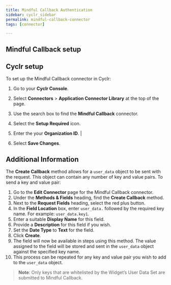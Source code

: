 ```yaml
---
title: Mindful Callback Authentication
sidebar: cyclr_sidebar
permalink: mindful-callback-connector
tags: [connector]

---
```


## Mindful Callback setup

## Cyclr setup

To set up the Mindful Callback connector in Cyclr:

1. Go to your **Cyclr Console**.

2. Select **Connectors** > **Application Connector Library** at the top of the page.

3. Use the search box to find the **Mindful Callback** connector.

4. Select the **Setup Required** icon.

5. Enter the your **Organization ID**.             |

6. Select **Save Changes**.

## Additional Information
The **Create Callback** method allows for a `user_data` object to be sent with the request. This object can contain any number of key and value pairs. To send a key and value pair:

1. Go to the **Edit Connector** page for the Mindful Callback connector.
2. Under the **Methods & Fields** heading, find the **Create Callback** method.
3. Next to the **Request Fields** heading, select the red plus button.
4. In the **Field Location** box, enter `user_data.` followed by the required key name. For example: `user_data.key1`.
5. Enter a suitable **Display Name** for this field.
6. Provide a **Description** for this field if you wish.
7. Set the **Date Type** to **Text** for the field.
8. Click **Create**.
9. The field will now be available in steps using this method. The value assigned to the field will be stored and sent in the `user_data` object against the specified key name.
10. This process can be repeated for any key and value pair you wish to add to the `user_data` object.

> **Note**: Only keys that are whitelisted by the Widget’s User Data Set are submitted to Mindful Callback.
